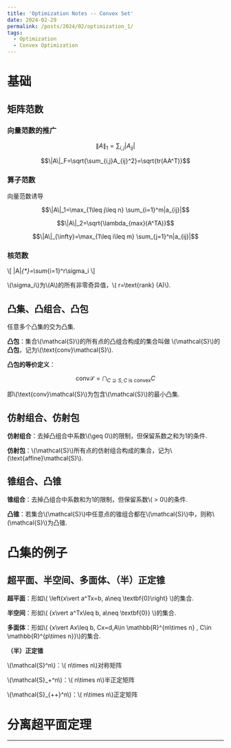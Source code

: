 ```yaml
---
title: 'Optimization Notes -- Convex Set'
date: 2024-02-29
permalink: /posts/2024/02/optimization_1/
tags:
  - Optimization
  - Convex Optimization
---
```


# 基础
## 矩阵范数
### 向量范数的推广

$$\|A\|_1=\sum_{i,j}|A_{ij}|$$

$$\|A\|_F=\sqrt{\sum_{i,j}A_{ij}^2}=\sqrt{tr(AA^T)}$$

### 算子范数
向量范数诱导

$$\|A\|_1=\max_{1\leq j\leq n} \sum_{i=1}^m|a_{ij}|$$

$$\|A\|_2=\sqrt{\lambda_{max}(A^TA)}$$

$$\|A\|_{\infty}=\max_{1\leq i\leq m} \sum_{j=1}^n|a_{ij}|$$

### 核范数

\\[ \|A\|_{*}=\sum_{i=1}^r\sigma_i \\]

\\(\sigma_i\\)为\\(A\\)的所有非零奇异值，\\( r=\text{rank} (A)\\).

## 凸集、凸组合、凸包

任意多个凸集的交为凸集.

**凸包**：集合\\(\mathcal{S}\\)的所有点的凸组合构成的集合叫做 \\(\mathcal{S}\\)的**凸包**，记为\\(\text{conv}\mathcal{S}\\).

**凸包的等价定义**：

$$\text{conv} \mathcal{S} = \bigcap_{C\supseteq S, C\text{ is convex}}C$$

即\\(\text{conv}\mathcal{S}\\)为包含\\(\mathcal{S}\\)的最小凸集.

## 仿射组合、仿射包

**仿射组合**：去掉凸组合中系数\\(\geq 0\\)的限制，但保留系数之和为1的条件.

**仿射包**：\\(\mathcal{S}\\)所有点的仿射组合构成的集合，记为\\(\text{affine}\mathcal{S}\\).

## 锥组合、凸锥

**锥组合**：去掉凸组合中系数和为1的限制，但保留系数\\( > 0\\)的条件.

**凸锥**：若集合\\(\mathcal{S}\\)中任意点的锥组合都在\\(\mathcal{S}\\)中，则称\\(\mathcal{S}\\)为凸锥.

# 凸集的例子
## 超平面、半空间、多面体、（半）正定锥

**超平面**：形如\\( \left\{x\vert a^Tx=b, a\neq \textbf{0}\right\} \\)的集合.

**半空间**：形如\\( \{x\vert a^Tx\leq b, a\neq \textbf{0}\} \\)的集合.

**多面体**：形如\\( \{x\vert Ax\leq b, Cx=d,A\in \mathbb{R}^{m\times n} , C\in \mathbb{R}^{p\times n}\}\\)的集合.

**（半）正定锥**

\\(\mathcal{S}^n\\)：\\( n\times n\\)对称矩阵

\\(\mathcal{S}_+^n\\)：\\( n\times n\\)半正定矩阵

\\(\mathcal{S}_{++}^n\\)：\\( n\times n\\)正定矩阵

# 分离超平面定理


------
